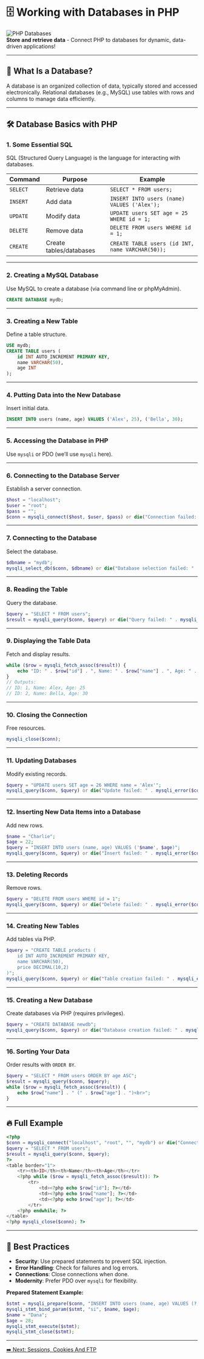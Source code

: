 # 🗄️ Working with Databases in PHP

![PHP Databases](https://img.shields.io/badge/PHP-Databases-blue?style=for-the-badge&logo=php)  
**Store and retrieve data** - Connect PHP to databases for dynamic, data-driven applications!

---

## 🌟 What Is a Database?

A database is an organized collection of data, typically stored and accessed electronically. Relational databases (e.g., MySQL) use tables with rows and columns to manage data efficiently.

---

## 🛠️ Database Basics with PHP

### 1. Some Essential SQL
SQL (Structured Query Language) is the language for interacting with databases.

| Command      | Purpose                  | Example                          |
|--------------|--------------------------|----------------------------------|
| `SELECT`     | Retrieve data           | `SELECT * FROM users;`          |
| `INSERT`     | Add data                | `INSERT INTO users (name) VALUES ('Alex');` |
| `UPDATE`     | Modify data             | `UPDATE users SET age = 25 WHERE id = 1;` |
| `DELETE`     | Remove data             | `DELETE FROM users WHERE id = 1;` |
| `CREATE`     | Create tables/databases | `CREATE TABLE users (id INT, name VARCHAR(50));` |

---

### 2. Creating a MySQL Database
Use MySQL to create a database (via command line or phpMyAdmin).

```sql
CREATE DATABASE mydb;
```

---

### 3. Creating a New Table
Define a table structure.

```sql
USE mydb;
CREATE TABLE users (
    id INT AUTO_INCREMENT PRIMARY KEY,
    name VARCHAR(50),
    age INT
);
```

---

### 4. Putting Data into the New Database
Insert initial data.

```sql
INSERT INTO users (name, age) VALUES ('Alex', 25), ('Bella', 30);
```

---

### 5. Accessing the Database in PHP
Use `mysqli` or PDO (we’ll use `mysqli` here).

---

### 6. Connecting to the Database Server
Establish a server connection.

```php
$host = "localhost";
$user = "root";
$pass = "";
$conn = mysqli_connect($host, $user, $pass) or die("Connection failed: " . mysqli_connect_error());
```

---

### 7. Connecting to the Database
Select the database.

```php
$dbname = "mydb";
mysqli_select_db($conn, $dbname) or die("Database selection failed: " . mysqli_error($conn));
```

---

### 8. Reading the Table
Query the database.

```php
$query = "SELECT * FROM users";
$result = mysqli_query($conn, $query) or die("Query failed: " . mysqli_error($conn));
```

---

### 9. Displaying the Table Data
Fetch and display results.

```php
while ($row = mysqli_fetch_assoc($result)) {
    echo "ID: " . $row["id"] . ", Name: " . $row["name"] . ", Age: " . $row["age"] . "<br>";
}
// Outputs:
// ID: 1, Name: Alex, Age: 25
// ID: 2, Name: Bella, Age: 30
```

---

### 10. Closing the Connection
Free resources.

```php
mysqli_close($conn);
```

---

### 11. Updating Databases
Modify existing records.

```php
$query = "UPDATE users SET age = 26 WHERE name = 'Alex'";
mysqli_query($conn, $query) or die("Update failed: " . mysqli_error($conn));
```

---

### 12. Inserting New Data Items into a Database
Add new rows.

```php
$name = "Charlie";
$age = 22;
$query = "INSERT INTO users (name, age) VALUES ('$name', $age)";
mysqli_query($conn, $query) or die("Insert failed: " . mysqli_error($conn));
```

---

### 13. Deleting Records
Remove rows.

```php
$query = "DELETE FROM users WHERE id = 1";
mysqli_query($conn, $query) or die("Delete failed: " . mysqli_error($conn));
```

---

### 14. Creating New Tables
Add tables via PHP.

```php
$query = "CREATE TABLE products (
    id INT AUTO_INCREMENT PRIMARY KEY,
    name VARCHAR(50),
    price DECIMAL(10,2)
)";
mysqli_query($conn, $query) or die("Table creation failed: " . mysqli_error($conn));
```

---

### 15. Creating a New Database
Create databases via PHP (requires privileges).

```php
$query = "CREATE DATABASE newdb";
mysqli_query($conn, $query) or die("Database creation failed: " . mysqli_error($conn));
```

---

### 16. Sorting Your Data
Order results with `ORDER BY`.

```php
$query = "SELECT * FROM users ORDER BY age ASC";
$result = mysqli_query($conn, $query);
while ($row = mysqli_fetch_assoc($result)) {
    echo $row["name"] . " (" . $row["age"] . ")<br>";
}
```

---

## 🔥 Full Example

```php
<?php
$conn = mysqli_connect("localhost", "root", "", "mydb") or die("Connection failed");
$query = "SELECT * FROM users";
$result = mysqli_query($conn, $query);
?>
<table border="1">
    <tr><th>ID</th><th>Name</th><th>Age</th></tr>
    <?php while ($row = mysqli_fetch_assoc($result)): ?>
        <tr>
            <td><?php echo $row["id"]; ?></td>
            <td><?php echo $row["name"]; ?></td>
            <td><?php echo $row["age"]; ?></td>
        </tr>
    <?php endwhile; ?>
</table>
<?php mysqli_close($conn); ?>
```

---

## 🎯 Best Practices
- **Security**: Use prepared statements to prevent SQL injection.
- **Error Handling**: Check for failures and log errors.
- **Connections**: Close connections when done.
- **Modernity**: Prefer PDO over `mysqli` for flexibility.

**Prepared Statement Example:**
```php
$stmt = mysqli_prepare($conn, "INSERT INTO users (name, age) VALUES (?, ?)");
mysqli_stmt_bind_param($stmt, "si", $name, $age);
$name = "Dana";
$age = 28;
mysqli_stmt_execute($stmt);
mysqli_stmt_close($stmt);
```

---
[➡️ Next: Sessions, Cookies And FTP](session_cookies_ftp.md)
